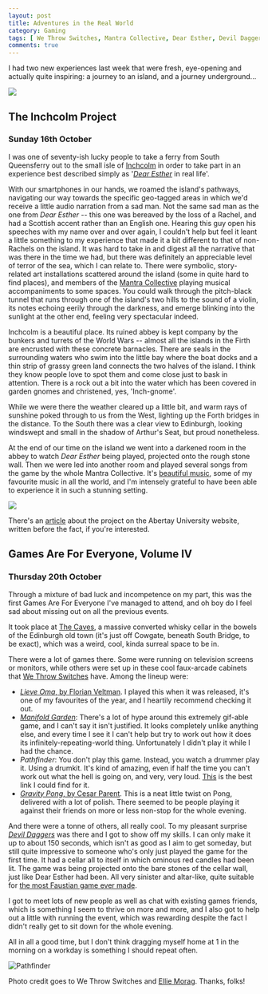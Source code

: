```yaml
---
layout: post
title: Adventures in the Real World
category: Gaming
tags: [ We Throw Switches, Mantra Collective, Dear Esther, Devil Daggers, Lieve Oma, Florian Veltman, Inchcolm Project, Games Are For Everyone, Abertay University, Manifold Garden ]
comments: true
---
```


I had two new experiences last week that were fresh, eye-opening and actually quite inspiring: a journey to an island, and a journey underground...

![](/images/inchcolm_02.jpg)

## The Inchcolm Project

### Sunday 16th October

I was one of seventy-ish lucky people to take a ferry from South Queensferry out to the small isle of [Inchcolm](https://en.wikipedia.org/wiki/Inchcolm) in order to take part in an experience best described simply as '[*Dear Esther*](http://dear-esther.com/) in real life'.

With our smartphones in our hands, we roamed the island's pathways, navigating our way towards the specific geo-tagged areas in which we'd receive a little audio narration from a sad man. Not the same sad man as the one from *Dear Esther* -- this one was bereaved by the loss of a Rachel, and had a Scottish accent rather than an English one. Hearing this guy open his speeches with my name over and over again, I couldn't help but feel it leant a little something to my experience that made it a bit different to that of non-Rachels on the island. It was hard to take in and digest all the narrative that was there in the time we had, but there was definitely an appreciable level of terror of the sea, which I can relate to. There were symbolic, story-related art installations scattered around the island (some in quite hard to find places), and members of the [Mantra Collective](https://twitter.com/mantra_sound) playing musical accompaniments to some spaces. You could walk through the pitch-black tunnel that runs through one of the island's two hills to the sound of a violin, its notes echoing eerily through the darkness, and emerge blinking into the sunlight at the other end, feeling very spectacular indeed.

Inchcolm is a beautiful place. Its ruined abbey is kept company by the bunkers and turrets of the World Wars -- almost all the islands in the Firth are encrusted with these concrete barnacles. There are seals in the surrounding waters who swim into the little bay where the boat docks and a thin strip of grassy green land connects the two halves of the island. I think they know people love to spot them and come close just to bask in attention. There is a rock out a bit into the water which has been covered in garden gnomes and christened, yes, 'Inch-gnome'.

While we were there the weather cleared up a little bit, and warm rays of sunshine poked through to us from the West, lighting up the Forth bridges in the distance. To the South there was a clear view to Edinburgh, looking windswept and small in the shadow of Arthur's Seat, but proud nonetheless.

At the end of our time on the island we went into a darkened room in the abbey to watch *Dear Esther* being played, projected onto the rough stone wall. Then we were led into another room and played several songs from the game by the whole Mantra Collective. It's [beautiful music](https://jessicacurry.bandcamp.com/album/dear-esther), some of my favourite music in all the world, and I'm intensely grateful to have been able to experience it in such a stunning setting.

![](/images/inchcolm_01.jpg)

There's an [article](http://www.abertay.ac.uk/discover/news/news-archive/2016/name,31749,en.html) about the project on the Abertay University website, written before the fact, if you're interested.

## Games Are For Everyone, Volume IV

### Thursday 20th October

Through a mixture of bad luck and incompetence on my part, this was the first Games Are For Everyone I've managed to attend, and oh boy do I feel sad about missing out on all the previous events.

It took place at [The Caves](http://unusualvenuesedinburgh.com/venues/the-caves-venue-edinburgh), a massive converted whisky cellar in the bowels of the Edinburgh old town (it's just off Cowgate, beneath South Bridge, to be exact), which was a weird, cool, kinda surreal space to be in.

There were a lot of games there. Some were running on television screens or monitors, while others were set up in these cool faux-arcade cabinets that [We Throw Switches](http://wethrowswitches.com/) have. Among the lineup were:

- [*Lieve Oma*, by Florian Veltman](https://vltmn.itch.io/lieve-oma). I played this when it was released, it's one of my favourites of the year, and I heartily recommend checking it out.
- [*Manifold Garden*](http://manifold.garden/): There's a lot of hype around this extremely gif-able game, and I can't say it isn't justified. It looks completely unlike anything else, and every time I see it I can't help but try to work out how it does its infinitely-repeating-world thing. Unfortunately I didn't play it while I had the chance.
- *Pathfinder*: You don't play this game. Instead, you watch a drummer play it. Using a drumkit. It's kind of amazing, even if half the time you can't work out what the hell is going on, and very, very loud. [This](http://users.sussex.ac.uk/~thm21/ICLI_proceedings/2016/Practical/Performances/3_cm_pathfinder.pdf) is the best link I could find for it.
- [*Gravity Pong*, by Cesar Parent](https://lightspeedgames.itch.io/gravitypong). This is a neat little twist on Pong, delivered with a lot of polish. There seemed to be people playing it against their friends on more or less non-stop for the whole evening.

And there were a tonne of others, all really cool. To my pleasant surprise [*Devil Daggers*](http://devildaggers.com/) was there and I got to show off my skills. I can only make it up to about 150 seconds, which isn't as good as I aim to get someday, but still quite impressive to someone who's only just played the game for the first time. It had a cellar all to itself in which ominous red candles had been lit. The game was being projected onto the bare stones of the cellar wall, just like Dear Esther had been. All very sinister and altar-like, quite suitable for [the most Faustian game ever made](https://www.youtube.com/watch?v=GSHjB_OXzLw).

I got to meet lots of new people as well as chat with existing games friends, which is something I seem to thrive on more and more, and I also got to help out a little with running the event, which was rewarding despite the fact I didn't really get to sit down for the whole evening.

All in all a good time, but I don't think dragging myself home at 1 in the morning on a workday is something I should repeat often.

![](/images/gafe_01.jpg "Pathfinder")

Photo credit goes to We Throw Switches and [Ellie Morag](). Thanks, folks!
